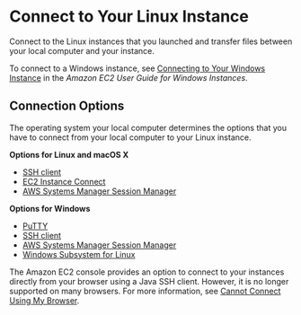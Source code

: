 # Connect to Your Linux Instance<a name="AccessingInstances"></a>

Connect to the Linux instances that you launched and transfer files between your local computer and your instance\.

To connect to a Windows instance, see [Connecting to Your Windows Instance](https://docs.aws.amazon.com/AWSEC2/latest/WindowsGuide/connecting_to_windows_instance.html) in the *Amazon EC2 User Guide for Windows Instances*\.

## Connection Options<a name="connection-method"></a>

The operating system your local computer determines the options that you have to connect from your local computer to your Linux instance\.

**Options for Linux and macOS X**  
+ [SSH client](AccessingInstancesLinux.md)
+ [EC2 Instance Connect](Connect-using-EC2-Instance-Connect.md)
+ [AWS Systems Manager Session Manager](https://docs.aws.amazon.com/systems-manager/latest/userguide/session-manager.html)

**Options for Windows**  
+ [PuTTY](putty.md)
+ [SSH client](AccessingInstancesLinux.md)
+ [AWS Systems Manager Session Manager](https://docs.aws.amazon.com/systems-manager/latest/userguide/session-manager.html)
+ [Windows Subsystem for Linux](WSL.md)

The Amazon EC2 console provides an option to connect to your instances directly from your browser using a Java SSH client\. However, it is no longer supported on many browsers\. For more information, see [Cannot Connect Using My Browser](TroubleshootingInstancesConnecting.md#troubleshoot-instance-connect-mindterm)\.